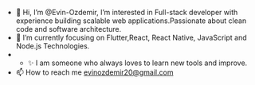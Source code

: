 - 👋 Hi, I’m @Evin-Ozdemir, I’m interested in Full-stack developer with experience building scalable web applications.Passionate about clean code and software architecture.
- 🌱 I’m currently focusing on Flutter,React, React Native, JavaScript and Node.js Technologies.
- - ✨ I am someone who always loves to learn new tools and improve.
- 📫 How to reach me evinozdemir20@gmail.com


<!---
Evin-Ozdemir/Evin-Ozdemir is a ✨ special ✨ repository because its `README.md` (this file) appears on your GitHub profile.
You can click the Preview link to take a look at your changes.
--->
